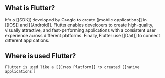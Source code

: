 
## What is Flutter?

It's a [[SDK]] developed by Google to create [[mobile applications]] in [[IOS]] and [[Android]]. Flutter enables developers to create high-quality, visually attractive, and fast-performing applications with a consistent user experience across different platforms. Finally, Flutter use [[Dart]] to connect different applications.

## Where is used Flutter?

	Flutter is used like a [[Cross Platform]] to created [[native applications]] 